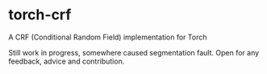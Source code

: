 # torch-crf
A CRF (Conditional Random Field) implementation for Torch

Still work in progress, somewhere caused segmentation fault.
Open for any feedback, advice and contribution.

